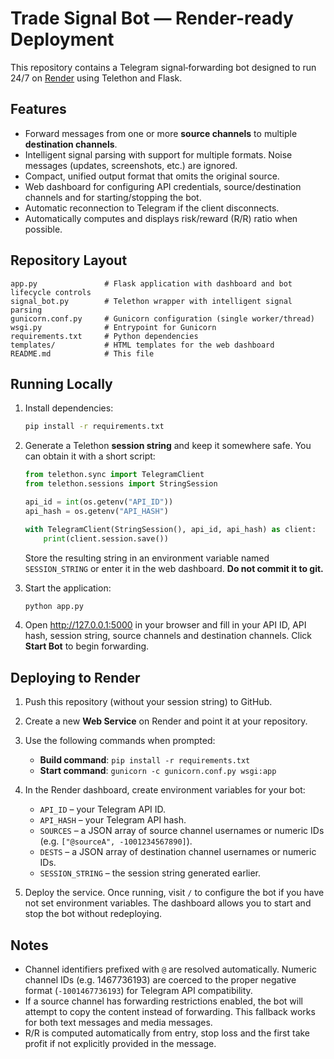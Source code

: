 # Trade Signal Bot — Render-ready Deployment

This repository contains a Telegram signal‑forwarding bot designed to run 24/7 on [Render](https://render.com) using Telethon and Flask.

## Features

* Forward messages from one or more **source channels** to multiple **destination channels**.
* Intelligent signal parsing with support for multiple formats. Noise messages (updates, screenshots, etc.) are ignored.
* Compact, unified output format that omits the original source.
* Web dashboard for configuring API credentials, source/destination channels and for starting/stopping the bot.
* Automatic reconnection to Telegram if the client disconnects.
* Automatically computes and displays risk/reward (R/R) ratio when possible.

## Repository Layout

```
app.py               # Flask application with dashboard and bot lifecycle controls
signal_bot.py        # Telethon wrapper with intelligent signal parsing
gunicorn.conf.py     # Gunicorn configuration (single worker/thread)
wsgi.py              # Entrypoint for Gunicorn
requirements.txt     # Python dependencies
templates/           # HTML templates for the web dashboard
README.md            # This file
```

## Running Locally

1. Install dependencies:

   ```bash
   pip install -r requirements.txt
   ```

2. Generate a Telethon **session string** and keep it somewhere safe. You can obtain it with a short script:

   ```python
   from telethon.sync import TelegramClient
   from telethon.sessions import StringSession

   api_id = int(os.getenv("API_ID"))
   api_hash = os.getenv("API_HASH")

   with TelegramClient(StringSession(), api_id, api_hash) as client:
       print(client.session.save())
   ```

   Store the resulting string in an environment variable named `SESSION_STRING` or enter it in the web dashboard. **Do not commit it to git.**
3. Start the application:

   ```bash
   python app.py
   ```

4. Open http://127.0.0.1:5000 in your browser and fill in your API ID, API hash, session string, source channels and destination channels. Click **Start Bot** to begin forwarding.

## Deploying to Render

1. Push this repository (without your session string) to GitHub.
2. Create a new **Web Service** on Render and point it at your repository.
3. Use the following commands when prompted:

   * **Build command**: `pip install -r requirements.txt`
   * **Start command**: `gunicorn -c gunicorn.conf.py wsgi:app`

4. In the Render dashboard, create environment variables for your bot:

   * `API_ID` – your Telegram API ID.
   * `API_HASH` – your Telegram API hash.
   * `SOURCES` – a JSON array of source channel usernames or numeric IDs (e.g. `["@sourceA", -1001234567890]`).
   * `DESTS` – a JSON array of destination channel usernames or numeric IDs.
   * `SESSION_STRING` – the session string generated earlier.

5. Deploy the service.  Once running, visit `/` to configure the bot if you have not set environment variables.  The dashboard allows you to start and stop the bot without redeploying.

## Notes

* Channel identifiers prefixed with `@` are resolved automatically.  Numeric channel IDs (e.g. 1467736193) are coerced to the proper negative format (`-1001467736193`) for Telegram API compatibility.
* If a source channel has forwarding restrictions enabled, the bot will attempt to copy the content instead of forwarding.  This fallback works for both text messages and media messages.
* R/R is computed automatically from entry, stop loss and the first take profit if not explicitly provided in the message.
